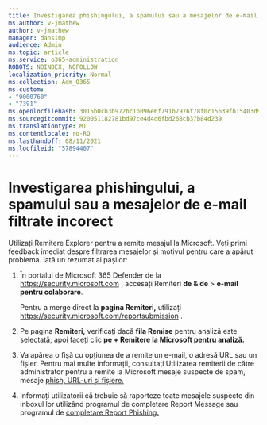 ```yaml
---
title: Investigarea phishingului, a spamului sau a mesajelor de e-mail filtrate incorect
ms.author: v-jmathew
author: v-jmathew
manager: dansimp
audience: Admin
ms.topic: article
ms.service: o365-administration
ROBOTS: NOINDEX, NOFOLLOW
localization_priority: Normal
ms.collection: Adm_O365
ms.custom:
- "9000760"
- "7391"
ms.openlocfilehash: 3015b0cb3b972bc1b096e6f791b7976f78f0c15639fb15403d9b0c134a09e1cf
ms.sourcegitcommit: 920051182781bd97ce4d4d6fbd268cb37b84d239
ms.translationtype: MT
ms.contentlocale: ro-RO
ms.lasthandoff: 08/11/2021
ms.locfileid: "57894407"
---
```

# <a name="investigate-phishing-spam-or-incorrectly-filtered-email"></a>Investigarea phishingului, a spamului sau a mesajelor de e-mail filtrate incorect

Utilizați Remitere Explorer pentru a remite mesajul la Microsoft. Veți primi feedback imediat despre filtrarea mesajelor și motivul pentru care a apărut problema. Iată un rezumat al pașilor:

1. În portalul de Microsoft 365 Defender de la <https://security.microsoft.com> , accesați Remiteri **de & de** \> **e-mail pentru colaborare**.

   Pentru a merge direct la **pagina Remiteri,** utilizați <https://security.microsoft.com/reportsubmission> .

2. Pe pagina **Remiteri,** verificați dacă **fila Remise** pentru analiză este selectată, apoi faceți clic **pe + Remitere la Microsoft pentru analiză.**

3. Va apărea o fișă cu opțiunea de a remite un e-mail, o adresă URL sau un fișier. Pentru mai multe informații, consultați Utilizarea remiterii de către administrator pentru a remite la Microsoft mesaje suspecte de spam, mesaje [phish, URL-uri și fișiere.](https://docs.microsoft.com/microsoft-365/security/office-365-security/admin-submission)

4. Informați utilizatorii că trebuie să raporteze toate mesajele suspecte din inboxul lor utilizând programul de completare Report Message sau programul de [completare Report Phishing.](https://docs.microsoft.com/microsoft-365/security/office-365-security/enable-the-report-message-add-in)
